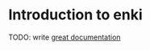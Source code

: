 # Introduction to enki

TODO: write [great documentation](http://jacobian.org/writing/what-to-write/)
